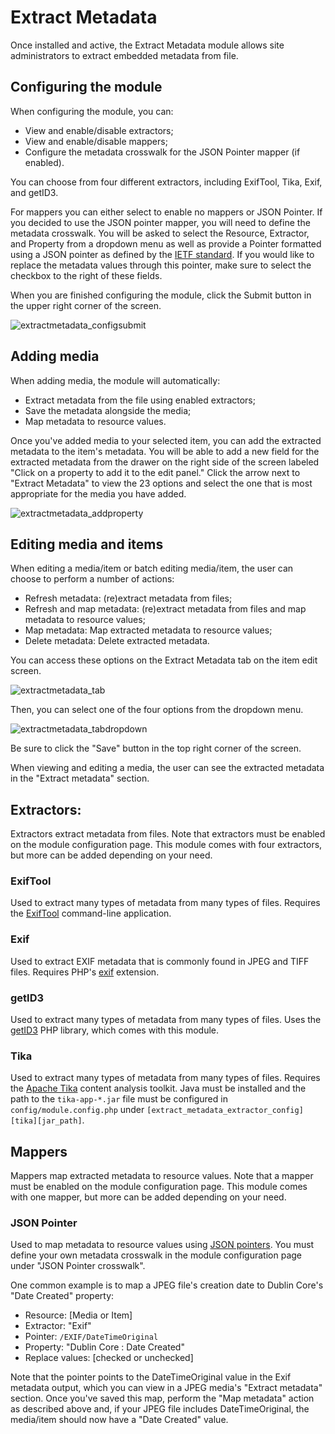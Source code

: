 # Extract Metadata

Once installed and active, the Extract Metadata module allows site administrators to extract embedded metadata from file. 

## Configuring the module

When configuring the module, you can:
+ View and enable/disable extractors;
+ View and enable/disable mappers;
+ Configure the metadata crosswalk for the JSON Pointer mapper (if enabled).
    
You can choose from four different extractors, including ExifTool, Tika, Exif, and getID3. 

For mappers you can either select to enable no mappers or JSON Pointer. If you decided to use the JSON pointer mapper, you will need to define the metadata crosswalk. You will be asked to select the Resource, Extractor, and Property from a dropdown menu as well as provide a Pointer formatted using a JSON pointer as defined by the [IETF standard](https://datatracker.ietf.org/doc/html/rfc6901). If you would like to replace the metadata values through this pointer, make sure to select the checkbox to the right of these fields.

When you are finished configuring the module, click the Submit button in the upper right corner of the screen.

![extractmetadata_configsubmit](https://user-images.githubusercontent.com/84726696/138010740-3a7c3697-25bb-4d66-8576-bfff71fdb60d.png)

## Adding media

When adding media, the module will automatically:
+ Extract metadata from the file using enabled extractors;
+ Save the metadata alongside the media;
+ Map metadata to resource values.

Once you've added media to your selected item, you can add the extracted metadata to the item's metadata. You will be able to add a new field for the extracted metadata from the drawer on the right side of the screen labeled "Click on a property to add it to the edit panel." Click the arrow next to "Extract Metadata" to view the 23 options and select the one that is most appropriate for the media you have added.

![extractmetadata_addproperty](https://user-images.githubusercontent.com/84726696/138015034-f386fd9a-67a7-45a2-acf3-c81f73fbb6f7.png)

## Editing media and items

When editing a media/item or batch editing media/item, the user can choose to perform a number of actions:
+ Refresh metadata: (re)extract metadata from files;
+ Refresh and map metadata: (re)extract metadata from files and map metadata to resource values;
+ Map metadata: Map extracted metadata to resource values;
+ Delete metadata: Delete extracted metadata.

You can access these options on the Extract Metadata tab on the item edit screen.

![extractmetadata_tab](https://user-images.githubusercontent.com/84726696/138012187-20094e98-9913-4777-95f6-09571f27264c.png)

Then, you can select one of the four options from the dropdown menu.

![extractmetadata_tabdropdown](https://user-images.githubusercontent.com/84726696/138012355-dda4f40e-cae8-406b-a5b3-32b98bf695a0.png)

Be sure to click the "Save" button in the top right corner of the screen.

When viewing and editing a media, the user can see the extracted metadata in the "Extract metadata" section.

## Extractors:

Extractors extract metadata from files. Note that extractors must be enabled on
the module configuration page. This module comes with four extractors, but more
can be added depending on your need.

### ExifTool

Used to extract many types of metadata from many types of files. Requires the
[ExifTool](https://exiftool.org/) command-line application.

### Exif

Used to extract EXIF metadata that is commonly found in JPEG and TIFF files. Requires
PHP's [exif](https://www.php.net/manual/en/book.exif.php) extension.

### getID3

Used to extract many types of metadata from many types of files. Uses the
[getID3](https://github.com/JamesHeinrich/getID3) PHP library, which comes with
this module.

### Tika

Used to extract many types of metadata from many types of files. Requires the
[Apache Tika](https://tika.apache.org/) content analysis toolkit. Java must be installed
and the path to the `tika-app-*.jar` file must be configured in `config/module.config.php`
under `[extract_metadata_extractor_config][tika][jar_path]`.

## Mappers

Mappers map extracted metadata to resource values. Note that a mapper must be enabled
on the module configuration page. This module comes with one mapper, but more can
be added depending on your need.

### JSON Pointer

Used to map metadata to resource values using [JSON pointers](https://datatracker.ietf.org/doc/html/rfc6901).
You must define your own metadata crosswalk in the module configuration page under
"JSON Pointer crosswalk".

One common example is to map a JPEG file's creation date to Dublin Core's "Date
Created" property:

- Resource: [Media or Item]
- Extractor: "Exif"
- Pointer: `/EXIF/DateTimeOriginal`
- Property: "Dublin Core : Date Created"
- Replace values: [checked or unchecked]

Note that the pointer points to the DateTimeOriginal value in the Exif metadata
output, which you can view in a JPEG media's "Extract metadata" section. Once you've
saved this map, perform the "Map metadata" action as described above and, if your
JPEG file includes DateTimeOriginal, the media/item should now have a "Date Created"
value.

